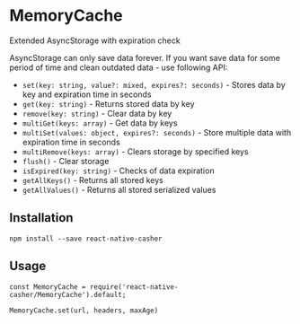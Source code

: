 # MemoryCache

Extended AsyncStorage with expiration check

AsyncStorage can only save data forever. If you want save data for some period of time and clean outdated data -
use following API:

- `set(key: string, value?: mixed, expires?: seconds)` - Stores data by key and expiration time in seconds
- `get(key: string)` - Returns stored data by key
- `remove(key: string)` - Clear data by key
- `multiGet(keys: array)` - Get data by keys
- `multiSet(values: object, expires?: seconds)` - Store multiple data with expiration time in seconds
- `multiRemove(keys: array)` - Clears storage by specified keys
- `flush()` - Clear storage
- `isExpired(key: string)` - Checks of data expiration
- `getAllKeys()` - Returns all stored keys
- `getAllValues()` - Returns all stored serialized values

## Installation

```
npm install --save react-native-casher
```

## Usage

```
const MemoryCache = require('react-native-casher/MemoryCache').default;

MemoryCache.set(url, headers, maxAge)
```
